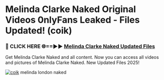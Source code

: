 # Melinda Clarke Naked Original Videos 0nlyFans Leaked - Files Updated! (coik)

<h3>🔴 CLICK HERE 🌐==►► <a href="https://tinyurl.com/up5wt9bj" rel="nofollow">Melinda Clarke Naked Updated Files</a></h3>

Get Melinda Clarke Naked and all content. Now you can access all videos and pictures of Melinda Clarke Naked. New Updated Files 2025!

[![coik](https://i.imgur.com/ABiUzMV.gif)](https://tinyurl.com/up5wt9bj)
melinda london naked